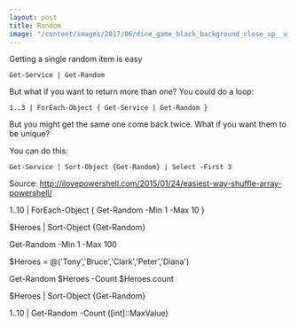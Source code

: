 ```yaml
---
layout: post
title: Random
image: "/content/images/2017/06/dice_game_black_background_close_up__u_2560x1600.jpg"
---
```


Getting a single random item is easy

    Get-Service | Get-Random

But what if you want to return more than one? You could do a loop: 

    1..3 | ForEach-Object { Get-Service | Get-Random }

But you might get the same one come back twice. What if you want them to be unique?

You can do this:

    Get-Service | Sort-Object {Get-Random} | Select -First 3

Source: http://ilovepowershell.com/2015/01/24/easiest-way-shuffle-array-powershell/

1..10 | ForEach-Object { Get-Random -Min 1 -Max 10 }

$Heroes | Sort-Object {Get-Random}

Get-Random -Min 1 -Max 100


$Heroes = @('Tony','Bruce','Clark','Peter','Diana')

Get-Random $Heroes -Count $Heroes.count

$Heroes | Sort-Object {Get-Random}



1..10 | Get-Random -Count ([int]::MaxValue)